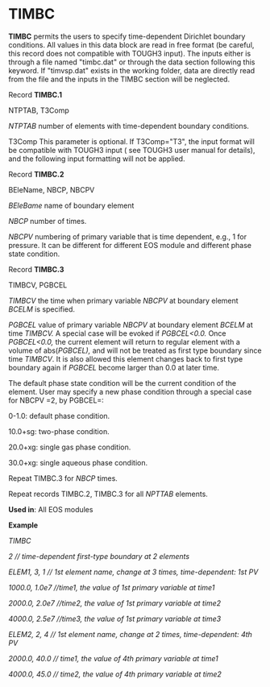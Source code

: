 # TIMBC

**TIMBC**            permits the users to specify time-dependent Dirichlet boundary conditions. All values in this data block are read in free format (be careful, this record does not compatible with TOUGH3 input). The inputs either is through a file named "timbc.dat" or through the data section following this keyword. If "timvsp.dat" exists in the working folder, data are directly read from the file and the inputs in the TIMBC section will be neglected.&#x20;

Record **TIMBC.1**

&#x20;                       NTPTAB, T3Comp

_NTPTAB_          number of elements with time-dependent boundary conditions.

T3Comp          This parameter is optional. If  T3Comp="T3", the input format will be compatible with TOUGH3 input ( see TOUGH3 user manual for details), and the following input formatting will not be applied.&#x20;

Record **TIMBC.2**   &#x20;

&#x20;                       BEleName, NBCP, NBCPV&#x20;

_BEleBame_        name of boundary element

_NBCP_               number of times.

_NBCPV_            numbering of primary variable that is time dependent, e.g., 1 for pressure. It can be different for different EOS module and different phase state condition.&#x20;

Record **TIMBC.3**

&#x20;                       TIMBCV, PGBCEL

_TIMBCV_          the time when primary variable _NBCPV_ at boundary element _BCELM_ is specified.

_PGBCEL_          value of primary variable _NBCPV_ at boundary element _BCELM_ at time _TIMBCV._  A special case will be evoked if _PGBCEL<0.0._ Once _PGBCEL<0.0,_ the current element will return to regular element with a volume of abs(_PGBCEL),_ and will not be treated as first type boundary since time _TIMBCV_.  It is also allowed this element changes back to first type boundary again if  _PGBCEL_ become larger than 0.0 at later time.

The default phase state condition will be the current condition of the element. User may specify a new phase condition through a special case for NBCPV =2, by PGBCEL=:

&#x20;                       0-1.0:       default phase condition.

&#x20;                       10.0+sg:  two-phase condition.

&#x20;                       20.0+xg:  single gas phase condition.

&#x20;                      30.0+xg:  single aqueous phase condition.

Repeat TIMBC.3 for _NBCP_ times.&#x20;

Repeat records TIMBC.2, TIMBC.3 for all _NPTTAB_ elements.

**Used in**: All EOS modules

**Example**

_TIMBC_

_2                                            // time-dependent first-type boundary at 2 elements_&#x20;

_ELEM1, 3, 1                         // 1st element name, change at 3 times, time-dependent: 1st PV_&#x20;

_1000.0, 1.0e7                     //time1, the value of 1st primary variable at time1_

_2000.0, 2.0e7                    //time2, the value of 1st primary variable at time2_

_4000.0, 2.5e7                    //time3, the value of 1st primary variable at time3_

_ELEM2, 2, 4                       // 1st element name, change at 2 times, time-dependent: 4th PV_&#x20;

_2000.0, 40.0                     // time1, the value of 4th primary variable at time1_

_4000.0, 45.0                     // time2, the value of 4th primary variable at time2_
